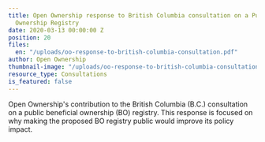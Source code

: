 ```yaml
---
title: Open Ownership response to British Columbia consultation on a Public Beneficial
  Ownership Registry
date: 2020-03-13 00:00:00 Z
position: 20
files:
  en: "/uploads/oo-response-to-british-columbia-consultation.pdf"
author: Open Ownership
thumbnail-image: "/uploads/oo-response-to-british-columbia-consultation.jpg"
resource_type: Consultations
is_featured: false
---
```


Open Ownership's contribution to the British Columbia (B.C.) consultation on a public
beneficial ownership (BO) registry. This response is focused on why making the proposed BO
registry public would improve its policy impact.
